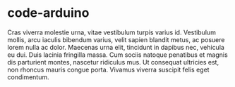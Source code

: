 # code-arduino

Cras viverra molestie urna, vitae vestibulum turpis varius id.
Vestibulum mollis, arcu iaculis bibendum varius, velit sapien blandit metus, ac posuere lorem
nulla ac dolor. Maecenas urna elit, tincidunt in dapibus nec, vehicula eu dui. Duis lacinia
fringilla massa. Cum sociis natoque penatibus et magnis dis parturient montes, nascetur
ridiculus mus. Ut consequat ultricies est, non rhoncus mauris congue porta. Vivamus viverra
suscipit felis eget condimentum.
